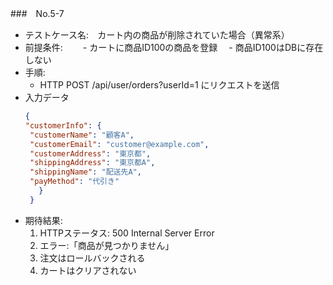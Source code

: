 ###　No.5-7

- テストケース名:　カート内の商品が削除されていた場合（異常系）
- 前提条件:　
　- カートに商品ID100の商品を登録
　- 商品ID100はDBに存在しない
- 手順:
  -  HTTP POST /api/user/orders?userId=1 にリクエストを送信
- 入力データ
   ```json
   {
  "customerInfo": {
    "customerName": "顧客A",
    "customerEmail": "customer@example.com",
    "customerAddress": "東京都",
    "shippingAddress": "東京都A",
    "shippingName": "配送先A",
    "payMethod": "代引き"
      }
    }
    ```
- 期待結果:
   1. HTTPステータス: 500 Internal Server Error
   2. エラー:「商品が見つかりません」
   3. 注文はロールバックされる
   4. カートはクリアされない